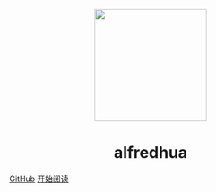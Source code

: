 <p align="center">
<img src="https://ss0.bdstatic.com/70cFvHSh_Q1YnxGkpoWK1HF6hhy/it/u=2481424715,2807309609&fm=26&gp=0.jpg" width="200" height="200"/>
</p>
<h1 align="center">alfredhua</h1>

<!-- [常用资源](https://shimo.im/docs/MuiACIg1HlYfVxrj/) -->
[GitHub](https://github.com/alfredhua/document.git)
[开始阅读](#docs)
